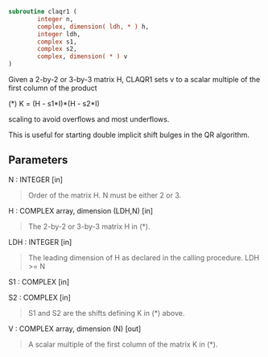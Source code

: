 ```fortran
subroutine claqr1 (
        integer n,
        complex, dimension( ldh, * ) h,
        integer ldh,
        complex s1,
        complex s2,
        complex, dimension( * ) v
)
```

Given a 2-by-2 or 3-by-3 matrix H, CLAQR1 sets v to a
scalar multiple of the first column of the product

(\*)  K = (H - s1\*I)\*(H - s2\*I)

scaling to avoid overflows and most underflows.

This is useful for starting double implicit shift bulges
in the QR algorithm.

## Parameters
N : INTEGER [in]
> Order of the matrix H. N must be either 2 or 3.

H : COMPLEX array, dimension (LDH,N) [in]
> The 2-by-2 or 3-by-3 matrix H in (\*).

LDH : INTEGER [in]
> The leading dimension of H as declared in
> the calling procedure.  LDH >= N

S1 : COMPLEX [in]

S2 : COMPLEX [in]
> 
> S1 and S2 are the shifts defining K in (\*) above.

V : COMPLEX array, dimension (N) [out]
> A scalar multiple of the first column of the
> matrix K in (\*).
